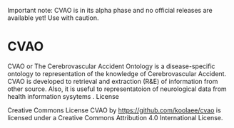 Important note: CVAO is in its alpha phase and no official releases are available yet! Use with caution.
# CVAO
CVAO or The Cerebrovascular Accident Ontology is a disease-specific ontology to representation of the knowledge of Cerebrovascular Accident.
CVAO is developed to retrieval and extraction (R&E) of information from other source. Also, it is useful to representatoion of neurological data from health information sysytems .
License

Creative Commons License
CVAO by https://github.com/koolaee/cvao is licensed under a Creative Commons Attribution 4.0 International License.
